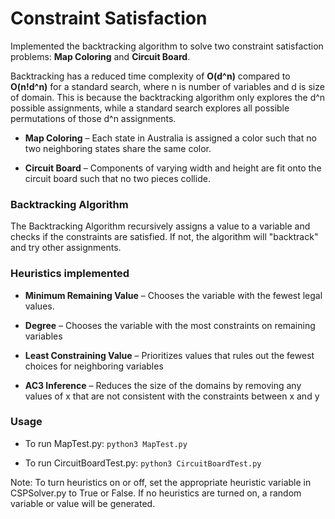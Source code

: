 # Constraint Satisfaction

Implemented the backtracking algorithm to solve two constraint satisfaction problems: **Map Coloring** and **Circuit Board**. 

Backtracking has a reduced time complexity of **O(d^n)** compared to **O(n!d^n)** for a standard search, where n is number of variables and d is size of domain. This is because the backtracking algorithm only explores the d^n possible assignments, while a standard search explores all possible permutations of those d^n assignments.

* **Map Coloring** – Each state in Australia is assigned a color such that no two neighboring states share the same color.

* **Circuit Board** – Components of varying width and height are fit onto the circuit board such that no two pieces collide.

### Backtracking Algorithm

The Backtracking Algorithm recursively assigns a value to a variable and checks if the constraints are satisfied. If not, the algorithm will "backtrack" and try other assignments.

### Heuristics implemented

* **Minimum Remaining Value** – Chooses the variable with the fewest legal values.

* **Degree** – Chooses the variable with the most constraints on remaining variables

* **Least Constraining Value** – Prioritizes values that rules out the fewest choices for neighboring variables

* **AC3 Inference** – Reduces the size of the domains by removing any values of x that are not consistent with the constraints between x and y

### Usage

* To run MapTest.py: `python3 MapTest.py`

* To run CircuitBoardTest.py: `python3 CircuitBoardTest.py`

Note: To turn heuristics on or off, set the appropriate heuristic variable in CSPSolver.py to True or False. If no heuristics are turned on, a random variable or value will be generated.
